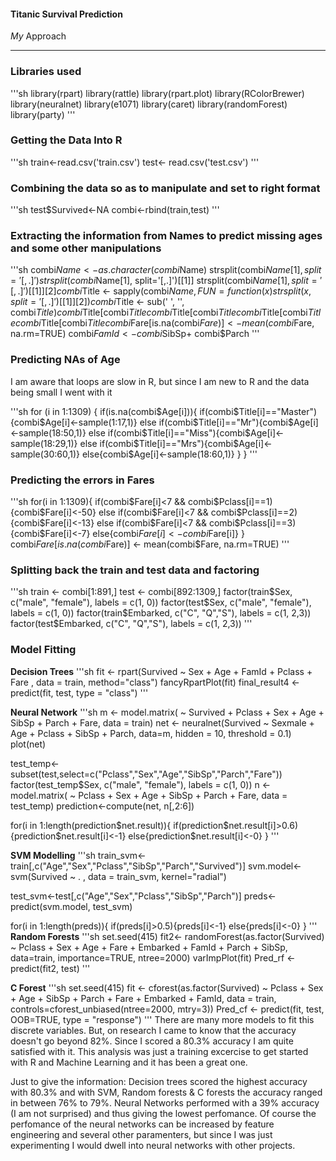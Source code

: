 #### Titanic Survival Prediction

*My* Approach

------------------------------------------------

### Libraries used

'''sh
library(rpart)
library(rattle)
library(rpart.plot)
library(RColorBrewer)
library(neuralnet)
library(e1071)
library(caret)
library(randomForest)
library(party)
'''

### Getting the Data Into R

'''sh
train<-read.csv('train.csv')
test<- read.csv('test.csv')
'''

### Combining the data so as to manipulate and set to right format

'''sh
test$Survived<-NA
combi<-rbind(train,test)
'''

### Extracting the information from Names to predict missing ages and some other manipulations
'''sh
combi$Name <- as.character(combi$Name)
strsplit(combi$Name[1], split='[,.]')
strsplit(combi$Name[1], split='[,.]')[[1]]
strsplit(combi$Name[1], split='[,.]')[[1]][2]
combi$Title <- sapply(combi$Name, FUN=function(x) {strsplit(x, split='[,.]')[[1]][2]})
combi$Title <- sub(' ', '', combi$Title)
combi$Title[combi$Title %in% c('Capt', 'Don', 'Major', 'Sir')] <- 'Mr'
combi$Title[combi$Title %in% c('Col','Dr','Jonkheer','Rev')] <- 'Mr'
combi$Title[combi$Title %in% c('the Countess','Mme','Dona','Lady')] <- 'Mrs'
combi$Title[combi$Title %in% c('Mlle')] <- 'Miss'
combi$Fare[is.na(combi$Fare)] <- mean(combi$Fare, na.rm=TRUE)
combi$FamId<- combi$SibSp+ combi$Parch 
'''
### Predicting NAs of Age
I am aware that loops are slow in R, but since I am new to R and the data being small I went with it

'''sh
for (i in 1:1309) {
  if(is.na(combi$Age[i])){
    if(combi$Title[i]=="Master"){combi$Age[i]<-sample(1:17,1)}
    else if(combi$Title[i]=="Mr"){combi$Age[i]<-sample(18:50,1)}
    else if(combi$Title[i]=="Miss"){combi$Age[i]<-sample(18:29,1)}
    else if(combi$Title[i]=="Mrs"){combi$Age[i]<-sample(30:60,1)}
    else{combi$Age[i]<-sample(18:60,1)}
  }
}
'''

### Predicting the errors in Fares
'''sh
for(i in 1:1309){
  if(combi$Fare[i]<7 && combi$Pclass[i]==1){combi$Fare[i]<-50}
  else if(combi$Fare[i]<7 && combi$Pclass[i]==2){combi$Fare[i]<-13}
  else if(combi$Fare[i]<7 && combi$Pclass[i]==3){combi$Fare[i]<-7}
  else{combi$Fare[i]<-combi$Fare[i]}
}
combi$Fare[is.na(combi$Fare)] <- mean(combi$Fare, na.rm=TRUE)
'''
### Splitting back the train and test data and factoring
'''sh
train <- combi[1:891,]
test <- combi[892:1309,]
factor(train$Sex, c("male", "female"), labels = c(1, 0))
factor(test$Sex, c("male", "female"), labels = c(1, 0))
factor(train$Embarked, c("C", "Q","S"), labels = c(1, 2,3))
factor(test$Embarked, c("C", "Q","S"), labels = c(1, 2,3))
'''

### Model Fitting

**Decision Trees**
'''sh
fit <- rpart(Survived ~ Sex + Age + FamId + Pclass + Fare , data = train, method="class")
fancyRpartPlot(fit)
final_result4 <- predict(fit, test, type = "class")
'''

**Neural Network**
'''sh
m <- model.matrix( ~ Survived + Pclass + Sex + Age + SibSp + Parch + Fare, data = train)
net <- neuralnet(Survived ~ Sexmale + Age + Pclass + SibSp + Parch, data=m, hidden = 10, threshold = 0.1)
plot(net)

test_temp<-subset(test,select=c("Pclass","Sex","Age","SibSp","Parch","Fare"))
factor(test_temp$Sex, c("male", "female"), labels = c(1, 0))
n <- model.matrix( ~ Pclass + Sex + Age + SibSp + Parch + Fare, data = test_temp)
prediction<-compute(net, n[,2:6])

for(i in 1:length(prediction$net.result)){
  if(prediction$net.result[i]>0.6){prediction$net.result[i]<-1}
  else{prediction$net.result[i]<-0}
}
'''

**SVM Modelling**
'''sh
train_svm<-train[,c("Age","Sex","Pclass","SibSp","Parch","Survived")]
svm.model<-svm(Survived ~ . , data = train_svm, kernel="radial")

test_svm<-test[,c("Age","Sex","Pclass","SibSp","Parch")]
preds<-predict(svm.model, test_svm)

for(i in 1:length(preds)){
  if(preds[i]>0.5){preds[i]<-1}
  else{preds[i]<-0}
}
'''
**Random Forests**
'''sh
set.seed(415)
fit2<- randomForest(as.factor(Survived) ~ Pclass + Sex + Age + Fare + Embarked + FamId + Parch + SibSp, data=train, importance=TRUE, ntree=2000)
varImpPlot(fit)
Pred_rf <- predict(fit2, test)
'''

**C Forest**
'''sh
set.seed(415)
fit <- cforest(as.factor(Survived) ~ Pclass + Sex + Age + SibSp + Parch + Fare + Embarked + FamId, data = train, controls=cforest_unbiased(ntree=2000, mtry=3))
Pred_cf <- predict(fit, test, OOB=TRUE, type = "response")
'''
There are many more models to fit this discrete variables. But, on research I came to know that the accuracy doesn't go beyond 82%. Since I scored a 80.3% accuracy
I am quite satisfied with it. This analysis was just a training excercise to get started with R and Machine Learning and it has been a great one.

Just to give the information: Decision trees scored the highest accuracy with 80.3% and with SVM, Random forests  & C forests the accuracy ranged in between 76% to 79%.
Neural Networks performed with a 39% accuracy (I am not surprised) and thus giving the lowest perfomance. Of course the perfomance of the neural networks can be
increased by feature engineering and several other paramenters, but since I was just experimenting I would dwell into neural networks with other projects. 

